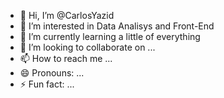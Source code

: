 
- 👋 Hi, I’m @CarlosYazid
- 👀 I’m interested in Data Analisys and Front-End
- 🌱 I’m currently learning a little of everything
- 💞️ I’m looking to collaborate on ...
- 📫 How to reach me ...
- 😄 Pronouns: ...
- ⚡ Fun fact: ...

<!---
CarlosYazid/CarlosYazid is a ✨ special ✨ repository because its `README.md` (this file) appears on your GitHub profile.
You can click the Preview link to take a look at your changes.
--->
